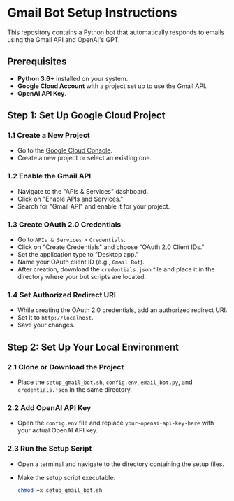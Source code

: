 # Gmail Bot Setup Instructions

This repository contains a Python bot that automatically responds to emails using the Gmail API and OpenAI's GPT.

## Prerequisites

- **Python 3.6+** installed on your system.
- **Google Cloud Account** with a project set up to use the Gmail API.
- **OpenAI API Key**.

## Step 1: Set Up Google Cloud Project

### 1.1 Create a New Project

- Go to the [Google Cloud Console](https://console.cloud.google.com/).
- Create a new project or select an existing one.

### 1.2 Enable the Gmail API

- Navigate to the "APIs & Services" dashboard.
- Click on "Enable APIs and Services."
- Search for "Gmail API" and enable it for your project.

### 1.3 Create OAuth 2.0 Credentials

- Go to `APIs & Services` > `Credentials`.
- Click on "Create Credentials" and choose "OAuth 2.0 Client IDs."
- Set the application type to "Desktop app."
- Name your OAuth client ID (e.g., `Gmail Bot`).
- After creation, download the `credentials.json` file and place it in the directory where your bot scripts are located.

### 1.4 Set Authorized Redirect URI

- While creating the OAuth 2.0 credentials, add an authorized redirect URI.
- Set it to `http://localhost`.
- Save your changes.

## Step 2: Set Up Your Local Environment

### 2.1 Clone or Download the Project

- Place the `setup_gmail_bot.sh`, `config.env`, `email_bot.py`, and `credentials.json` in the same directory.

### 2.2 Add OpenAI API Key

- Open the `config.env` file and replace `your-openai-api-key-here` with your actual OpenAI API key.

### 2.3 Run the Setup Script

- Open a terminal and navigate to the directory containing the setup files.
- Make the setup script executable:

  ```bash
  chmod +x setup_gmail_bot.sh
